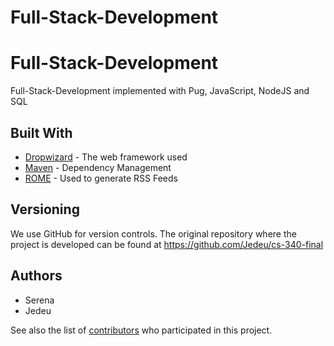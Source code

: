 # Full-Stack-Development


# Full-Stack-Development
Full-Stack-Development implemented with Pug, JavaScript, NodeJS and SQL

## Built With

* [Dropwizard](http://www.dropwizard.io/1.0.2/docs/) - The web framework used
* [Maven](https://maven.apache.org/) - Dependency Management
* [ROME](https://rometools.github.io/rome/) - Used to generate RSS Feeds

## Versioning

We use GitHub for version controls. 
The original repository where the project is developed can be found at https://github.com/Jedeu/cs-340-final

## Authors

* Serena 
* Jedeu

See also the list of [contributors](https://github.com/Jedeu/cs-340-final/graphs/contributors) who participated in this project.

